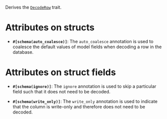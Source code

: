 Derives the [`DecodeRow`](zino_orm::DecodeRow) trait.

# Attributes on structs

- **`#[schema(auto_coalesce)]`**: The `auto_coalesce` annotation is used to
  coalesce the default values of model fields when decoding a row in the database.

# Attributes on struct fields

- **`#[schema(ignore)]`**: The `ignore` annotation is used to skip a particular field
  such that it does not need to be decoded.

- **`#[schema(write_only)]`**: The `write_only` annotation is used to indicate that
  the column is write-only and therefore does not need to be decoded.
